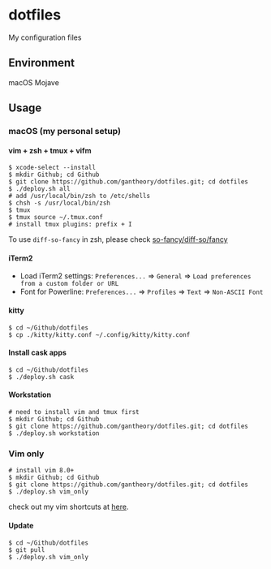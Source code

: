 # dotfiles

My configuration files

## Environment

macOS Mojave

## Usage

### macOS (my personal setup)

#### vim + zsh + tmux + vifm

```shell
$ xcode-select --install
$ mkdir Github; cd Github
$ git clone https://github.com/gantheory/dotfiles.git; cd dotfiles
$ ./deploy.sh all
# add /usr/local/bin/zsh to /etc/shells
$ chsh -s /usr/local/bin/zsh
$ tmux
$ tmux source ~/.tmux.conf
# install tmux plugins: prefix + I
```

To use `diff-so-fancy` in zsh, please check [so-fancy/diff-so/fancy](https://github.com/so-fancy/diff-so-fancy#usage)

#### iTerm2

- Load iTerm2 settings: `Preferences...` => `General` => `Load preferences from a custom folder or URL`
- Font for Powerline: `Preferences...` => `Profiles` => `Text` => `Non-ASCII Font`

#### kitty

```shell
$ cd ~/Github/dotfiles
$ cp ./kitty/kitty.conf ~/.config/kitty/kitty.conf
```

#### Install cask apps

```shell
$ cd ~/Github/dotfiles
$ ./deploy.sh cask
```

#### Workstation

```shell
# need to install vim and tmux first
$ mkdir Github; cd Github
$ git clone https://github.com/gantheory/dotfiles.git; cd dotfiles
$ ./deploy.sh workstation
```

### Vim only

```shell
# install vim 8.0+
$ mkdir Github; cd Github
$ git clone https://github.com/gantheory/dotfiles.git; cd dotfiles
$ ./deploy.sh vim_only
```

check out my vim shortcuts at [here](https://github.com/gantheory/dotfiles/blob/master/vim/README.md).

#### Update

```shell
$ cd ~/Github/dotfiles
$ git pull
$ ./deploy.sh vim_only
```
